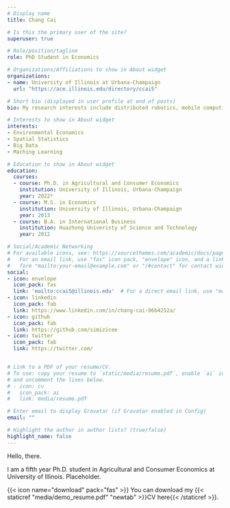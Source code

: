 ```yaml
---
# Display name
title: Chang Cai

# Is this the primary user of the site?
superuser: true

# Role/position/tagline
role: PhD Student in Economics

# Organizations/Affiliations to show in About widget
organizations:
- name: University of Illinois at Urbana-Champaign
  url: "https://ace.illinois.edu/directory/ccai5"

# Short bio (displayed in user profile at end of posts)
bio: My research interests include distributed robotics, mobile computing and programmable matter.

# Interests to show in About widget
interests:
- Environmental Economics
- Spatial Statistics
- Big Data
- Maching Learning

# Education to show in About widget
education:
  courses:
  - course: Ph.D. in Agricultural and Consumer Economics
    institution: University of Illinois, Urbana-Champaign
    year: 2022*
  - course: M.S. in Economics
    institution: University of Illinois, Urbana-Champaign
    year: 2013
  - course: B.A. in International Business
    institution: Huazhong Univeristy of Science and Technology
    year: 2012

# Social/Academic Networking
# For available icons, see: https://sourcethemes.com/academic/docs/page-builder/#icons
#   For an email link, use "fas" icon pack, "envelope" icon, and a link in the
#   form "mailto:your-email@example.com" or "/#contact" for contact widget.
social:
- icon: envelope
  icon_pack: fas
  link: 'mailto:ccai5@illinois.edu'  # For a direct email link, use "mailto:test@example.org".
- icon: linkedin
  icon_pack: fab
  link: https://www.linkedin.com/in/chang-cai-96b4252a/
- icon: github
  icon_pack: fab
  link: https://github.com/simizicee
- icon: twitter
  icon_pack: fab
  link: https://twitter.com/


# Link to a PDF of your resume/CV.
# To use: copy your resume to `static/media/resume.pdf`, enable `ai` icons in `params.toml`, 
# and uncomment the lines below.
# - icon: cv
#   icon_pack: ai
#   link: media/resume.pdf

# Enter email to display Gravatar (if Gravatar enabled in Config)
email: ""

# Highlight the author in author lists? (true/false)
highlight_name: false
---
```


Hello, there.

I am a fifth year Ph.D. student in Agricultural and Consumer Economics at University of Illinois. Placeholder. 

{{< icon name="download" pack="fas" >}} You can download my {{< staticref "media/demo_resume.pdf" "newtab" >}}CV here{{< /staticref >}}.
